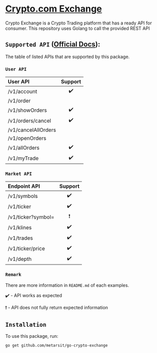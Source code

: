 # [Crypto.com Exchange](https://crypto.com/exchange)
Crypto Exchange is a Crypto Trading platform that has a ready API for consumer. This repository uses Golang to call the provided REST API

## `Supported API` ([Official Docs](https://crypto.com/exchange-doc#endpoint)):
The table of listed APIs that are supported by this package.

### `User API`
| User API | Support |
:---------------- | :----------------: |
/v1/account | :heavy_check_mark:
/v1/order |
/v1/showOrders | :heavy_check_mark:
/v1/orders/cancel | :heavy_check_mark:
/v1/cancelAllOrders |
/v1/openOrders |
/v1/allOrders | :heavy_check_mark:
/v1/myTrade | :heavy_check_mark:


### `Market API`
| Endpoint API | Support |
:---------------- | :----------------: |
/v1/symbols | :heavy_check_mark:
/v1/ticker | :heavy_check_mark:
/v1/ticker?symbol= | :heavy_exclamation_mark:
/v1/klines | :heavy_check_mark:
/v1/trades | :heavy_check_mark:
/v1/ticker/price | :heavy_check_mark:
/v1/depth | :heavy_check_mark:

### `Remark`
There are more information in `README.md` of each examples.

:heavy_check_mark: - API works as expected

:heavy_exclamation_mark: - API does not fully return expected information

## `Installation`
To use this package, run:

    go get github.com/metarsit/go-crypto-exchange
